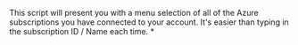 This script will present you with a menu selection of all of the Azure subscriptions you have connected to your account.
It's easier than typing in the subscription ID / Name each time.
*